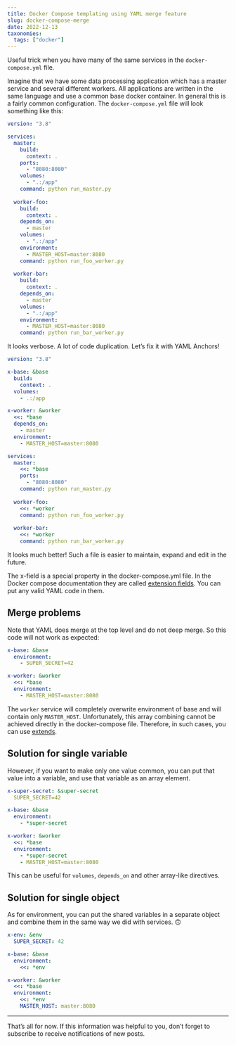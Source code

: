 ```yaml
---
title: Docker Compose templating using YAML merge feature
slug: docker-compose-merge
date: 2022-12-13
taxonomies:
  tags: ["docker"]
---
```


Useful trick when you have many of the same services in the `docker-compose.yml` file.

Imagine that we have some data processing application which has a master service and several different workers. All applications are written in the same language and use a common base docker container. In general this is a fairly common configuration. The `docker-compose.yml` file will look something like this:

```yaml
version: "3.8"

services:
  master:
    build:
      context: .
    ports:
      - "8080:8080"
    volumes:
      - ".:/app"
    command: python run_master.py
  
  worker-foo:
    build:
      context: .
    depends_on:
      - master
    volumes:
      - ".:/app"
    environment:
      - MASTER_HOST=master:8080
    command: python run_foo_worker.py
  
  worker-bar:
    build:
      context: .
    depends_on:
      - master
    volumes:
      - ".:/app"
    environment:
      - MASTER_HOST=master:8080
    command: python run_bar_worker.py
```

It looks verbose. A lot of code duplication. Let’s fix it with YAML Anchors!

```yaml
version: "3.8"

x-base: &base
  build:
    context: .
  volumes:
    - .:/app

x-worker: &worker
  <<: *base
  depends_on:
    - master
  environment:
    - MASTER_HOST=master:8080

services:
  master:
    <<: *base
    ports:
      - "8080:8080"
    command: python run_master.py
  
  worker-foo:
    <<: *worker
    command: python run_foo_worker.py
  
  worker-bar:
    <<: *worker
    command: python run_bar_worker.py
```

It looks much better! Such a file is easier to maintain, expand and edit in the future.

The x-field is a special property in the docker-compose.yml file. In the Docker compose documentation they are called [extension fields](https://docs.docker.com/compose/compose-file/#extension). You can put any valid YAML code in them.

## Merge problems

Note that YAML does merge at the top level and do not deep merge. So this code will not work as expected:

```yaml
x-base: &base
  environment:
    - SUPER_SECRET=42

x-worker: &worker
  <<: *base
  environment:
    - MASTER_HOST=master:8080
```

The `worker` service will completely overwrite environment of base and will contain only `MASTER_HOST`. Unfortunately, this array combining cannot be achieved directly in the docker-compose file. Therefore, in such cases, you can use [extends](https://docs.docker.com/compose/multiple-compose-files/extends/).

## Solution for single variable

However, if you want to make only one value common, you can put that value into a variable, and use that variable as an array element.

```yaml
x-super-secret: &super-secret
  SUPER_SECRET=42

x-base: &base
  environment:
    - *super-secret

x-worker: &worker
  <<: *base
  environment:
    - *super-secret
    - MASTER_HOST=master:8080
```

This can be useful for `volumes`, `depends_on` and other array-like directives.

## Solution for single object

As for environment, you can put the shared variables in a separate object and combine them in the same way we did with services. 🙃

```yaml
x-env: &env
  SUPER_SECRET: 42

x-base: &base
  environment:
    <<: *env

x-worker: &worker
  <<: *base
  environment:
    <<: *env
    MASTER_HOST: master:8080
```

---

That’s all for now. If this information was helpful to you, don’t forget to subscribe to receive notifications of new posts.
